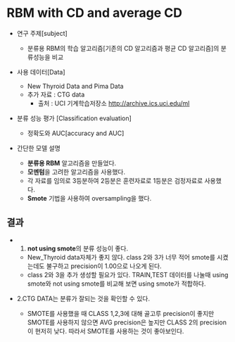 RBM with CD and average CD
===========================

- 연구 주제[subject]
    + 분류용 RBM의 학습 알고리즘[기존의 CD 알고리즘과 평균 CD 알고리즘]의 분류성능을 비교

- 사용 데이터[Data]
    + New Thyroid Data and Pima Data
    + 추가 자료 : CTG data
        + 출처 : UCI 기계학습저장소 http://archive.ics.uci.edu/ml

- 분류 성능 평가 [Classification evaluation]
    + 정확도와 AUC[accuracy and AUC]

- 간단한 모델 설명
    * **분류용 RBM** 알고리즘을 만들었다.
    * **모멘텀**을 고려한 알고리즘을 사용했다.
    + 각 자료를 임의로 3등분하여 2등분은 훈련자료로 1등분은 검정자료로 사용했다.
    + **Smote** 기법을 사용하여 oversampling을 했다.

결과
--------------------------------------------------

* 1. **not using smote**의 분류 성능이 좋다.
    - New_Thyroid data자체가 좋지 않다. class 2와 3가 너무 적어 smote를 시켰는데도 불구하고 precision이 1.00으로 나오게 된다.
    - class 2와 3을 추가 생성할 필요가 있다. TRAIN,TEST 데이터를 나눌때 using smote와 not using smote를 비교해 보면 using smote가 적합하다.

* 2.CTG DATA는 분류가 잘되는 것을 확인할 수 있다.
    - SMOTE를 사용했을 때 CLASS 1,2,3에 대해 골고루 precision이 좋지만 SMOTE를 사용하지 않으면 AVG precision은 높지만 CLASS 2의 precision이 현저히 낮다. 따라서 SMOTE를 사용하는 것이 좋아보인다.